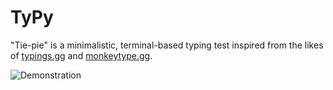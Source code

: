 # TyPy

"Tie-pie" is a minimalistic, terminal-based typing test inspired from the likes of [typings.gg](https://typings.gg/) and [monkeytype.gg](https://monkeytype.com/).

![Demonstration](../images/sc1.png "TyPy Demo")
